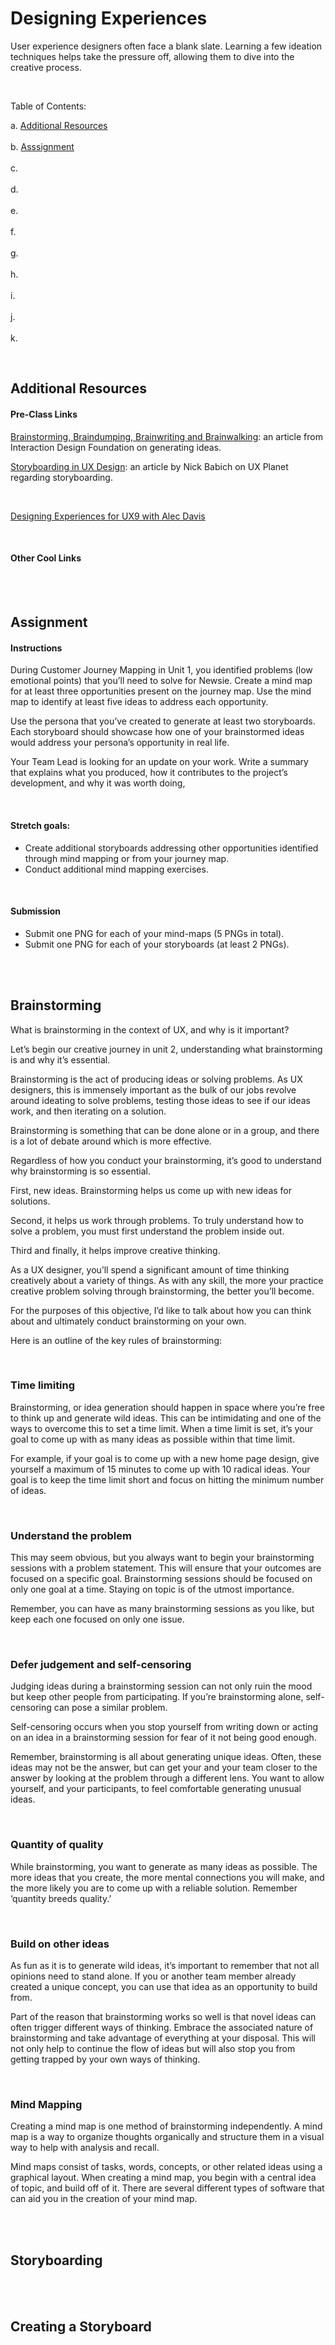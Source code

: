 # Designing Experiences

User experience designers often face a blank slate. Learning a few ideation techniques helps take the pressure off, allowing them to dive into the creative process.

<br>

Table of Contents:  

a. [Additional Resources](#Additional-Resources) <br>  
b. [Asssignment](#Assignment) <br>  
c. [](#) <br>  
d. [](#) <br>  
e. [](#) <br>  
f. [](#) <br>  
g. [](#) <br>  
h. [](#) <br>  
i. [](#) <br>  
j. [](#) <br>  
k. [](#) <br>  

<br>


## Additional Resources

#### Pre-Class Links

[Brainstorming, Braindumping, Brainwriting and Brainwalking](https://www.interaction-design.org/literature/article/learn-how-to-use-the-best-ideation-methods-brainstorming-braindumping-brainwriting-and-brainwalking): an article from Interaction Design Foundation on generating ideas.  

[Storyboarding in UX Design](https://uxplanet.org/storyboarding-in-ux-design-b9d2e18e5fab): an article by Nick Babich on UX Planet regarding storyboarding.  

<br>

[Designing Experiences for UX9 with Alec Davis](https://youtu.be/uVCT-x_0EtU)  

<br>

#### Other Cool Links


<br>
<br>

## Assignment
 
#### Instructions

During Customer Journey Mapping in Unit 1, you identified problems (low emotional points) that you’ll need to solve for Newsie. Create a mind map for at least three opportunities present on the journey map. Use the mind map to identify at least five ideas to address each opportunity.

Use the persona that you’ve created to generate at least two storyboards. Each storyboard should showcase how one of your brainstormed ideas would address your persona’s opportunity in real life.

Your Team Lead is looking for an update on your work. Write a summary that explains what you produced, how it contributes to the project’s development, and why it was worth doing,

<br>

#### Stretch goals:

- Create additional storyboards addressing other opportunities identified through mind mapping or from your journey map.
- Conduct additional mind mapping exercises.

<br>

#### Submission

- Submit one PNG for each of your mind-maps (5 PNGs in total).
- Submit one PNG for each of your storyboards (at least 2 PNGs).

<br>
<br>

## Brainstorming

What is brainstorming in the context of UX, and why is it important?


Let’s begin our creative journey in unit 2, understanding what brainstorming is and why it’s essential. 

Brainstorming is the act of producing ideas or solving problems. As UX designers, this is immensely important as the bulk of our jobs revolve around ideating to solve problems, testing those ideas to see if our ideas work, and then iterating on a solution.

Brainstorming is something that can be done alone or in a group, and there is a lot of debate around which is more effective. 

Regardless of how you conduct your brainstorming, it’s good to understand why brainstorming is so essential. 

First, new ideas. Brainstorming helps us come up with new ideas for solutions. 

Second, it helps us work through problems. To truly understand how to solve a problem, you must first understand the problem inside out. 

Third and finally, it helps improve creative thinking. 

As a UX designer, you’ll spend a significant amount of time thinking creatively about a variety of things. As with any skill, the more your practice creative problem solving through brainstorming, the better you’ll become. 

For the purposes of this objective, I’d like to talk about how you can think about and ultimately conduct brainstorming on your own.

Here is an outline of the key rules of brainstorming:

<br>

### Time limiting

Brainstorming, or idea generation should happen in space where you’re free to think up and generate wild ideas. This can be intimidating and one of the ways to overcome this to set a time limit. When a time limit is set, it’s your goal to come up with as many ideas as possible within that time limit. 

For example, if your goal is to come up with a new home page design, give yourself a maximum of 15 minutes to come up with 10 radical ideas. Your goal is to keep the time limit short and focus on hitting the minimum number of ideas.

<br>

### Understand the problem

This may seem obvious, but you always want to begin your brainstorming sessions with a problem statement. This will ensure that your outcomes are focused on a specific goal. Brainstorming sessions should be focused on only one goal at a time. Staying on topic is of the utmost importance. 

Remember, you can have as many brainstorming sessions as you like, but keep each one focused on only one issue.

<br>

### Defer judgement and self-censoring

Judging ideas during a brainstorming session can not only ruin the mood but keep other people from participating. If you’re brainstorming alone, self-censoring can pose a similar problem. 

Self-censoring occurs when you stop yourself from writing down or acting on an idea in a brainstorming session for fear of it not being good enough. 

Remember, brainstorming is all about generating unique ideas. Often, these ideas may not be the answer, but can get your and your team closer to the answer by looking at the problem through a different lens. You want to allow yourself, and your participants, to feel comfortable generating unusual ideas.

<br>

### Quantity of quality

While brainstorming, you want to generate as many ideas as possible. The more ideas that you create, the more mental connections you will make, and the more likely you are to come up with a reliable solution. Remember ‘quantity breeds quality.’

<br>

### Build on other ideas

As fun as it is to generate wild ideas, it’s important to remember that not all opinions need to stand alone. If you or another team member already created a unique concept, you can use that idea as an opportunity to build from. 

Part of the reason that brainstorming works so well is that novel ideas can often trigger different ways of thinking. Embrace the associated nature of brainstorming and take advantage of everything at your disposal. This will not only help to continue the flow of ideas but will also stop you from getting trapped by your own ways of thinking.

<br>

### Mind Mapping

Creating a mind map is one method of brainstorming independently. A mind map is a way to organize thoughts organically and structure them in a visual way to help with analysis and recall. 

Mind maps consist of tasks, words, concepts, or other related ideas using a graphical layout. When creating a mind map, you begin with a central idea of topic, and build off of it. There are several different types of software that can aid you in the creation of your mind map.

<br>
<br>


## Storyboarding

<br>
<br>


## Creating a Storyboard

<br>
<br>

